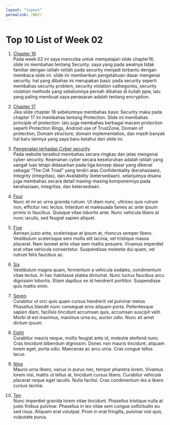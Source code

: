 ```yaml
---
layout: "layout"
permalink: /W02/
---
```


# Top 10 List of Week 02

1. [Chapter 16](https://www.os-book.com/OS10/slide-dir/PPTX-dir/ch16.pptx)<br>
Pada week 02 ini saya mencoba untuk mempelajari slide chapter16.
slide ini membahas tentang Security. saya yang pada awalnya tidak familiar dengan istilah-istilah pada security menjadi terbantu dengan membaca slide ini.
slide ini memberikan pengetahuan dasar mengenai security. hal yang dibahas ini merupakan basic pada security seperti membahas security problem,
security violation cathegories, security violation methods yang sebelumnya pernah dibahas di kuliah ppw, lalu yang paling membuat saya penasaran adalah tentang encryption.

2. [Chapter 17](https://www.os-book.com/OS10/slide-dir/PPTX-dir/ch17.pptx)<br>
Jika slide chapter 16 sebelumnya membahas basic Security maka pada chapter 17 ini membahas tentang Protection.
Slide ini membahas principle of protection. lalu juga membahas berbagai macam protection seperti Protection Rings, Android use of TrustZone,
Domain of protection, Domain structure, domain implementation, dan masih banyak hal baru lainnya yang saya baru ketahui dari slide ini.

3. [Pengenalan terhadap Cyber security](https://www.jagoanhosting.com/blog/pengetahuan-lengkap-tentang-ilmu-cyber-security/)<br>
Pada website tersebut membahas secara ringkas dan jelas mengenai cyber security.
Keamanan cyber secara keseluruhan adalah istilah yang sangat luas tetapi didasarkan pada tiga konsep dasar yang dikenal sebagai “The CIA Triad” yang terdiri atas Confidentiality (kerahasiaan), Integrity (integritas), dan Availability (ketersediaan). selanjutnya disana juga membahas secara detail masing-masing komponennya pada
kerahasiaan, integritas, dan ketersediaan.

4. [Four](https://en.wikipedia.org/wiki/4)<br>
Nunc et mi ac urna gravida rutrum.
Ut diam nunc, ultrices quis rutrum non, efficitur nec lectus.
Interdum et malesuada fames ac ante ipsum primis in faucibus.
Quisque vitae lobortis ante. 
Nunc vehicula libero at nunc iaculis, sed feugiat sapien aliquet.

5. [Five](https://en.wikipedia.org/wiki/5)<br>
Aenean justo ante, scelerisque at ipsum at, rhoncus semper libero.
Vestibulum scelerisque sem mollis elit lacinia, vel tristique massa placerat.
Nam laoreet ante vitae sem mattis posuere.
Vivamus imperdiet erat vitae vehicula consectetur.
Suspendisse molestie dui quam, vel rutrum felis faucibus ac.

6. [Six](https://en.wikipedia.org/wiki/6)<br>
Vestibulum magna quam, fermentum a vehicula sodales, condimentum vitae lectus.
In hac habitasse platea dictumst.
Nunc luctus faucibus arcu dignissim lobortis.
Etiam dapibus ex id hendrerit porttitor.
Suspendisse quis mattis enim.

7. [Seven](https://en.wikipedia.org/wiki/7)<br>
Curabitur ut orci quis quam cursus hendrerit vel pulvinar metus
Phasellus blandit nunc consequat eros aliquam porta.
Pellentesque sapien diam, facilisis tincidunt accumsan quis, accumsan suscipit velit. 
Morbi id est maximus, maximus urna eu, auctor odio. 
Nunc sit amet dictum ipsum.

8. [Eight](https://en.wikipedia.org/wiki/8)<br>
Curabitur mauris neque, mollis feugiat ante id, molestie eleifend nunc.
Cras tincidunt bibendum dignissim.
Donec non mauris tincidunt, aliquam lorem eget, porta odio.
Maecenas ac arcu urna.
Cras congue tellus lacus.

9. [Nine](https://en.wikipedia.org/wiki/9)<br>
Mauris urna libero, varius in purus nec, tempor pharetra lorem.
Vivamus lorem nisi, mattis ut tellus at, tincidunt cursus libero.
Curabitur vehicula placerat neque eget iaculis.
Nulla facilisi.
Cras condimentum leo a libero cursus lacinia.

10. [Ten](https://en.wikipedia.org/wiki/10)<br>
Nunc imperdiet gravida lorem vitae tincidunt. 
Phasellus tristique nulla at justo finibus pulvinar.
Phasellus in leo vitae sem congue sollicitudin eu sed risus.
Aliquam erat volutpat.
Proin in erat fringilla, pulvinar nisl quis, vulputate purus.

